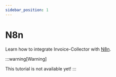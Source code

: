 ```yaml
---
sidebar_position: 1
---
```


# N8n

Learn how to integrate Invoice-Collector with [N8n](https://n8n.io).

:::warning[Warning]

This tutorial is not available yet!
:::